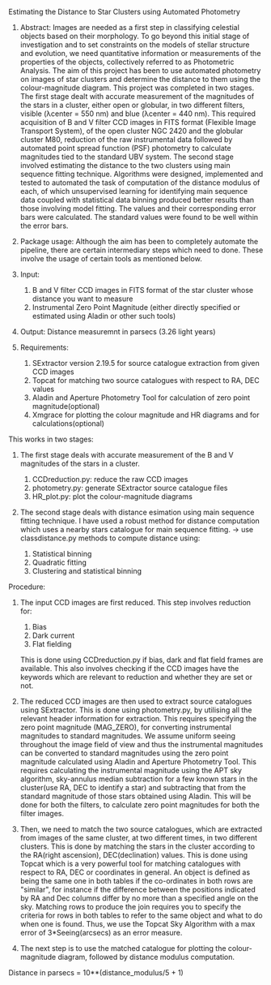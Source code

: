 Estimating the Distance to Star Clusters using Automated Photometry

1. Abstract:
   Images are needed as a first step in classifying celestial objects based on their morphology. 
   To go beyond this initial stage of investigation and to set constraints on the models of stellar structure and evolution, we need quantitative information or measurements of the properties of the objects, collectively referred to as Photometric Analysis. 
   The aim of this project has been to use automated photometry on images of star clusters and determine the distance to them using the colour-magnitude diagram. This project was completed in two stages. 
   The first stage dealt with accurate measurement of the magnitudes of the stars in a cluster, either open or globular, in two different filters, visible (λcenter = 550 nm) and blue (λcenter = 440 nm). 
   This required acquisition of B and V filter CCD images in FITS format (Flexible Image Transport System), of the open cluster NGC 2420 and the globular cluster M80, reduction of the raw instrumental data followed by automated point spread function (PSF) photometry to calculate magnitudes tied to the standard UBV system. 
   The second stage involved estimating the distance to the two clusters using main sequence fitting technique. 
   Algorithms were designed, implemented and tested to automated the task of computation of the distance modulus of each, of which unsupervised learning for identifying main sequence data coupled with statistical data binning produced better results than those involving model fitting. 
   The values and their corresponding error bars were calculated. The standard values were found to be well within the error bars.

2. Package usage:
   Although the aim has been to completely automate the pipeline, there are certain intermediary steps which need to done.
   These involve the usage of certain tools as mentioned below.

3. Input:
    1. B and V filter CCD images in FITS format of the star cluster whose distance you want to measure
    2. Instrumental Zero Point Magnitude (either directly specified or estimated using Aladin or other such tools)

4. Output:
    Distance measuremnt in parsecs (3.26 light years)
   
5. Requirements:
    1. SExtractor version 2.19.5 for source catalogue extraction from given CCD images
    2. Topcat for matching two source catalogues with respect to RA, DEC values
    3. Aladin and Aperture Photometry Tool for calculation of zero point magnitude(optional)
    4. Xmgrace for plotting the colour magnitude and HR diagrams and for calculations(optional)

This works in two stages:

1. The first stage deals with accurate measurement of the B and V magnitudes of the stars in a cluster. 
    1. CCDreduction.py: reduce the raw CCD images
    2. photometry.py: generate SExtractor source catalogue files
    3. HR_plot.py: plot the colour-magnitude diagrams

2. The second stage deals with distance esimation using main sequence fitting technique. 
I have used a robust method for distance computation which uses a nearby stars catalogue for main sequence fitting.
-> use classdistance.py methods to compute distance using:
    1. Statistical binning
    2. Quadratic fitting
    3. Clustering and statistical binning

Procedure:

1. The input CCD images are first reduced. This step involves reduction for:
	1. Bias
	2. Dark current 
	3. Flat fielding
    
    This is done using CCDreduction.py if bias, dark and flat field frames are available. This also involves checking if the CCD images have the keywords which are relevant to reduction and whether they are set or not.
    
2. The reduced CCD images are then used to extract source catalogues using SExtractor. This is done using photometry.py, by utilising all the relevant header information for extraction. This requires specifying the zero point magnitude (MAG_ZERO), for converting instrumental magnitudes to standard magnitudes.
   We assume uniform seeing throughout the image field of view and thus the instrumental magnitudes can be converted to standard magnitudes using the zero point magnitude calculated using Aladin and Aperture Photometry Tool. 
   This requires calculating the instrumental magnitude using the APT sky algorithm, sky-annulus median subtraction for a few known stars in the cluster(use RA, DEC to identify a star) and subtracting that from the standard magnitude of those stars obtained using Aladin. This will be done for both the filters, to calculate zero point magnitudes for both the filter images.

3. Then, we need to match the two source catalogues, which are extracted from images of the same cluster, at two different times, in two different clusters. This is done by matching the stars in the cluster according to the RA(right ascension), DEC(declination) values. This is done using Topcat which is a very powerful tool for matching catalogues with respect to RA, DEC or coordinates in general. 
   An object is defined as being the same one in both tables if the co-ordinates in both rows are "similar", for instance if the difference between the positions indicated by RA and Dec columns differ by no more than a specified angle on the sky. Matching rows to produce the join requires you to specify the criteria for rows in both tables to refer to the same object and what to do when one is found.
   Thus, we use the Topcat Sky Algorithm with a max error of 3*Seeing(arcsecs) as an error measure.

4. The next step is to use the matched catalogue for plotting the colour-magnitude diagram, followed by distance modulus computation.

Distance in parsecs = 10**(distance_modulus/5 + 1)